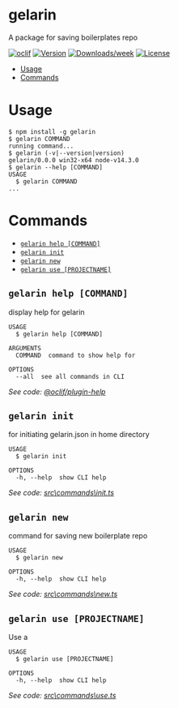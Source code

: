 gelarin
=======

A package for saving boilerplates repo

[![oclif](https://img.shields.io/badge/cli-oclif-brightgreen.svg)](https://oclif.io)
[![Version](https://img.shields.io/npm/v/gelarin.svg)](https://npmjs.org/package/gelarin)
[![Downloads/week](https://img.shields.io/npm/dw/gelarin.svg)](https://npmjs.org/package/gelarin)
[![License](https://img.shields.io/npm/l/gelarin.svg)](https://github.com/RayhanHamada/gelarin/blob/master/package.json)

<!-- toc -->
* [Usage](#usage)
* [Commands](#commands)
<!-- tocstop -->
# Usage
<!-- usage -->
```sh-session
$ npm install -g gelarin
$ gelarin COMMAND
running command...
$ gelarin (-v|--version|version)
gelarin/0.0.0 win32-x64 node-v14.3.0
$ gelarin --help [COMMAND]
USAGE
  $ gelarin COMMAND
...
```
<!-- usagestop -->
# Commands
<!-- commands -->
* [`gelarin help [COMMAND]`](#gelarin-help-command)
* [`gelarin init`](#gelarin-init)
* [`gelarin new`](#gelarin-new)
* [`gelarin use [PROJECTNAME]`](#gelarin-use-projectname)

## `gelarin help [COMMAND]`

display help for gelarin

```
USAGE
  $ gelarin help [COMMAND]

ARGUMENTS
  COMMAND  command to show help for

OPTIONS
  --all  see all commands in CLI
```

_See code: [@oclif/plugin-help](https://github.com/oclif/plugin-help/blob/v3.1.0/src\commands\help.ts)_

## `gelarin init`

for initiating gelarin.json in home directory

```
USAGE
  $ gelarin init

OPTIONS
  -h, --help  show CLI help
```

_See code: [src\commands\init.ts](https://github.com/RayhanHamada/gelarin/blob/v0.0.0/src\commands\init.ts)_

## `gelarin new`

command for saving new boilerplate repo

```
USAGE
  $ gelarin new

OPTIONS
  -h, --help  show CLI help
```

_See code: [src\commands\new.ts](https://github.com/RayhanHamada/gelarin/blob/v0.0.0/src\commands\new.ts)_

## `gelarin use [PROJECTNAME]`

Use a

```
USAGE
  $ gelarin use [PROJECTNAME]

OPTIONS
  -h, --help  show CLI help
```

_See code: [src\commands\use.ts](https://github.com/RayhanHamada/gelarin/blob/v0.0.0/src\commands\use.ts)_
<!-- commandsstop -->
